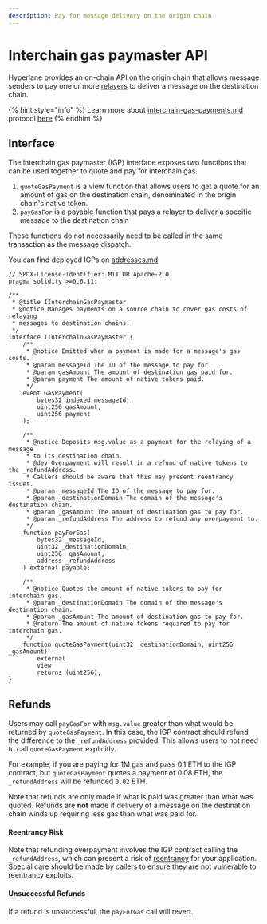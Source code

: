 ```yaml
---
description: Pay for message delivery on the origin chain
---
```


# Interchain gas paymaster API

&#x20;Hyperlane provides an on-chain API on the origin chain that allows message senders to pay one or more [relayers](../operators/relayers/ "mention") to deliver a message on the destination chain.

{% hint style="info" %}
Learn more about [interchain-gas-payments.md](../protocol/interchain-gas-payments.md "mention") protocol [here](../protocol/interchain-gas-payments.md)
{% endhint %}

## Interface

The interchain gas paymaster (IGP) interface exposes two functions that can be used together to quote and pay for interchain gas.

1. `quoteGasPayment` is a view function that allows users to get a quote for an amount of gas on the destination chain, denominated in the origin chain's native token.
2. `payGasFor` is a payable function that pays a relayer to deliver a specific message to the destination chain

These functions do not necessarily need to be called in the same transaction as the message dispatch.

You can find deployed IGPs on [addresses.md](../resources/addresses.md "mention")

```solidity
// SPDX-License-Identifier: MIT OR Apache-2.0
pragma solidity >=0.6.11;

/**
 * @title IInterchainGasPaymaster
 * @notice Manages payments on a source chain to cover gas costs of relaying
 * messages to destination chains.
 */
interface IInterchainGasPaymaster {
    /**
     * @notice Emitted when a payment is made for a message's gas costs.
     * @param messageId The ID of the message to pay for.
     * @param gasAmount The amount of destination gas paid for.
     * @param payment The amount of native tokens paid.
     */
    event GasPayment(
        bytes32 indexed messageId,
        uint256 gasAmount,
        uint256 payment
    );

    /**
     * @notice Deposits msg.value as a payment for the relaying of a message
     * to its destination chain.
     * @dev Overpayment will result in a refund of native tokens to the _refundAddress.
     * Callers should be aware that this may present reentrancy issues.
     * @param _messageId The ID of the message to pay for.
     * @param _destinationDomain The domain of the message's destination chain.
     * @param _gasAmount The amount of destination gas to pay for.
     * @param _refundAddress The address to refund any overpayment to.
     */
    function payForGas(
        bytes32 _messageId,
        uint32 _destinationDomain,
        uint256 _gasAmount,
        address _refundAddress
    ) external payable;

    /**
     * @notice Quotes the amount of native tokens to pay for interchain gas.
     * @param _destinationDomain The domain of the message's destination chain.
     * @param _gasAmount The amount of destination gas to pay for.
     * @return The amount of native tokens required to pay for interchain gas.
     */
    function quoteGasPayment(uint32 _destinationDomain, uint256 _gasAmount)
        external
        view
        returns (uint256);
}
```

## Refunds

Users may call `payGasFor` with `msg.value` greater than what would be returned by `quoteGasPayment`. In this case, the IGP contract should refund the difference to the `_refundAddress` provided. This allows users to not need to call `quoteGasPayment` explicitly.

For example, if you are paying for 1M gas and pass 0.1 ETH to the IGP contract, but `quoteGasPayment` quotes a payment of 0.08 ETH, the `_refundAddress` will be refunded `0.02` ETH.

Note that refunds are only made if what is paid was greater than what was quoted. Refunds are **not** made if delivery of a message on the destination chain winds up requiring less gas than what was paid for.

#### Reentrancy Risk

Note that refunding overpayment involves the IGP contract calling the `_refundAddress`, which can present a risk of [reentrancy](https://www.certik.com/resources/blog/3K7ZUAKpOr1GW75J2i0VHh-what-is-a-reentracy-attack) for your application. Special care should be made by callers to ensure they are not vulnerable to reentrancy exploits.

#### Unsuccessful Refunds

If a refund is unsuccessful, the `payForGas` call will revert.



